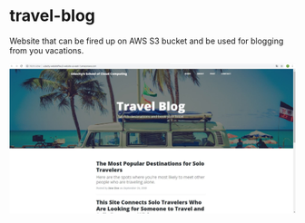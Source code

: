 # travel-blog

Website that can be fired up on AWS S3 bucket and be used for blogging from you vacations.

![alt text](https://github.com/fhettmer/travel-blog/blob/master/website.JPG)
